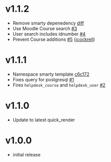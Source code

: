 # v1.1.2

- Remove smarty depenedency [diff](https://github.com/lsuits/helpdesk/compare/e2d8fa5903...467e5df453)
- Use Moodle Course search [#3][3]
- User search includes idnumber [#4][4]
- Prevent Course additions [#5][5] ([jcockrell][jcockrell])

[3]: https://github.com/lsuits/helpdesk/issues/3
[4]: https://github.com/lsuits/helpdesk/issues/4
[5]: https://github.com/lsuits/helpdesk/issues/5
[jcockrell]: https://github.com/jcockrell

# v1.1.1

- Namespace smarty template [c6c172][c6c172]
- Fixes query for postgresql [#1][1]
- Fires `helpdesk_course` and `helpdesk_user` [#2][2]

[1]: https://github.com/lsuits/helpdesk/issues/1
[2]: https://github.com/lsuits/helpdesk/issues/2
[c6c172]: https://github.com/lsuits/helpdesk/commit/c6c1724f98f8f55080e1894fa122f92b2cc4f764

# v1.1.0

- Update to latest quick_render

# v1.0.0

- initial release
